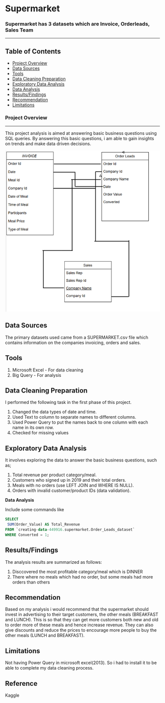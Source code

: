 # Supermarket
### Supermarket has 3 datasets which are Invoice, Orderleads, Sales Team 
---

## Table of Contents
 - [Project Overview](#project-overview) 
 - [Data Sources](#data-sources)
 - [Tools](#tools)
 - [Data Cleaning Preparation](#data-cleaning-preparation)
 - [Exploratory Data Analysis](#exploratory-data-analysis)
  - [Data Analysis](#data-analysis)
  - [Results/Findings](#results/findings)
  - [Recommendation](#recommendation)
  - [Limitations](#limitations)
   

### Project Overview
---
This project analysis is aimed at answering basic business questions using SQL queries. By answering this basic questions, i am able to gain insights on trends and make data driven decisions. 

![alt](https://github.com/Awasume-Marylin/Supermarket/blob/f287ef7929f877a40f144705b191777ae656e820/Images/Relational%20Database.png)

## Data Sources

The primary datasets used came from a SUPERMARKET.csv file which contains information on the companies invoicing, orders and sales.

## Tools

1. Microsoft Excel - For data cleaning
2. Big Query - For analysis

## Data Cleaning Preparation

I performed the following task in the first phase of this project. 
1. Changed the data types of date and time.
2. Used Text to column to separate names to different columns.
3. Used Power Query to put the names back to one column with each name in its own row.
4. Checked for missing values

## Exploratory Data Analysis

It involves exploring the data to answer the basic business questions, such as;
1. Total revenue per product category/meal.
2. Customers who signed up in 2019 and their total orders.
3. Meals with no orders (use LEFT JOIN and WHERE IS NULL).
4. Orders with invalid customer/product IDs (data validation).
   
**Data Analysis**

Include some commands like

```sql
SELECT 
 SUM(Order_Value) AS Total_Revenue 
FROM `creating-data-449916.supermarket.Order_Leads_dataset` 
WHERE Converted = 1;
```
## Results/Findings

The analysis results are summarized as follows:
1. Disccovered the most profitable category/meal which is DINNER
2. There where no meals which had no order, but some meals had more orders than others

## Recommendation

Based on my analysis i would recommend that the supermarket should invest in advertising to their target customers, the other meals (BREAKFAST and LUNCH). This is so that they can get more customers both new and old to order more of these meals and hence increase revenue.
They can also give discounts and reduce the prices to encourage more people to buy the other meals (LUNCH and BREAKFAST).

## Limitations

Not having Power Query in microsoft excel(2013). So i had to install it to be able to complete my data cleaning process.

## Reference

Kaggle














   
